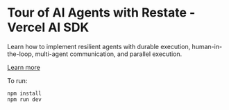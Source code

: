 # Tour of AI Agents with Restate - Vercel AI SDK

Learn how to implement resilient agents with durable execution, human-in-the-loop, multi-agent communication, and parallel execution.

[Learn more](https://docs.restate.dev/tour/ai-agents)

To run:

```shell
npm install
npm run dev
```
